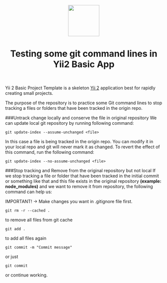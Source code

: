 <p align="center">
    <a href="https://github.com/yiisoft" target="_blank">
        <img src="https://avatars0.githubusercontent.com/u/993323" height="100px">
    </a>
    <h1 align="center">Testing some git command lines in Yii2 Basic App</h1>
    <br>
</p>

Yii 2 Basic Project Template is a skeleton [Yii 2](http://www.yiiframework.com/) application best for
rapidly creating small projects.

The purpose of the repository is to practice some Git command lines to stop tracking a files or folders that have been tracked in the origin repo.

###Untrack change locally and conserve the file in original repository
We can update local git repository by running following command:

```git update-index --assume-unchanged <file>```

In this case a file is being tracked in the origin repo. You can modify it in your local repo and git will never mark it as changed.
To revert the effect of this command, run the following command:

```git update-index --no-assume-unchanged <file>```

###Stop tracking and Remove from the original repository but not local
If we stop tracking a file or folder that have been tracked in the initial commit or something like that and 
this file exists in the original repository **(example: node_modules)** and we want to remove it 
from repository, the following command can help us:

IMPORTANT! -> Make changes you want in .gitignore file first. 

```git rm -r --cached .```

to remove all files from git cache

```git add .```

to add all files again

```git commit -m "Commit message"``` 

or just  

```git commit```

or continue working.

